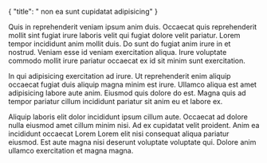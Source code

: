 {
  "title": " non ea sunt cupidatat adipisicing"
}

Quis in reprehenderit veniam ipsum anim duis. Occaecat quis reprehenderit mollit sint fugiat irure laboris velit qui fugiat dolore velit pariatur. Lorem tempor incididunt anim mollit duis. Do sunt do fugiat anim irure in et nostrud. Veniam esse id veniam exercitation aliqua. Irure voluptate commodo mollit irure pariatur occaecat ex id sit minim sunt exercitation.

In qui adipisicing exercitation ad irure. Ut reprehenderit enim aliquip occaecat fugiat duis aliquip magna minim est irure. Ullamco aliqua est amet adipisicing labore aute anim. Eiusmod quis dolore do est. Magna quis ad tempor pariatur cillum incididunt pariatur sit anim eu et labore ex.

Aliquip laboris elit dolor incididunt ipsum cillum aute. Occaecat ad dolore nulla eiusmod amet cillum minim nisi. Ad ex cupidatat velit proident. Anim ea incididunt occaecat Lorem Lorem elit nisi consequat aliqua pariatur eiusmod. Est aute magna nisi deserunt voluptate voluptate qui. Dolore anim ullamco exercitation et magna magna.